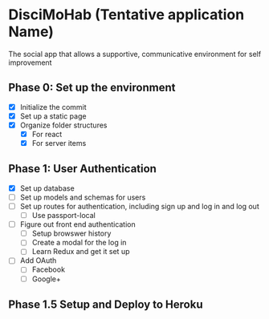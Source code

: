 # DisciMoHab (Tentative application Name)

The social app that allows a supportive, communicative environment for self improvement

## Phase 0: Set up the environment
- [x] Initialize the commit
- [x] Set up a static page
- [x] Organize folder structures
  - [x] For react
  - [x] For server items

## Phase 1: User Authentication
- [x] Set up database
- [ ] Set up models and schemas for users
- [ ] Set up routes for authentication, including sign up and log in and log out
  - [ ] Use passport-local
- [ ] Figure out front end authentication
  - [ ] Setup browswer history
  - [ ] Create a modal for the log in
  - [ ] Learn Redux and get it set up
- [ ] Add OAuth
  - [ ] Facebook
  - [ ] Google+

## Phase 1.5 Setup and Deploy to Heroku
